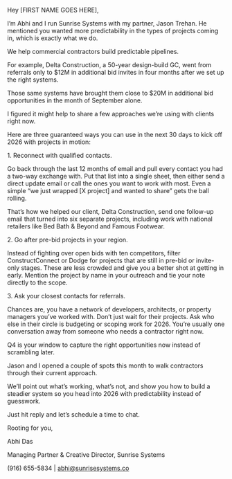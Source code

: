 Hey \[FIRST NAME GOES HERE\],

I’m Abhi and I run Sunrise Systems with my partner, Jason Trehan. He mentioned you wanted more predictability in the types of projects coming in, which is exactly what we do.

We help commercial contractors build predictable pipelines.

For example, Delta Construction, a 50-year design-build GC, went from referrals only to $12M in additional bid invites in four months after we set up the right systems.

Those same systems have brought them close to $20M in additional bid opportunities in the month of September alone.

I figured it might help to share a few approaches we’re using with clients right now.

Here are three guaranteed ways you can use in the next 30 days to kick off 2026 with projects in motion:

1\. Reconnect with qualified contacts.

Go back through the last 12 months of email and pull every contact you had a two-way exchange with. Put that list into a single sheet, then either send a direct update email or call the ones you want to work with most. Even a simple “we just wrapped \[X project\] and wanted to share” gets the ball rolling.

That’s how we helped our client, Delta Construction, send one follow-up email that turned into six separate projects, including work with national retailers like Bed Bath & Beyond and Famous Footwear.

2\. Go after pre-bid projects in your region.

Instead of fighting over open bids with ten competitors, filter ConstructConnect or Dodge for projects that are still in pre-bid or invite-only stages. These are less crowded and give you a better shot at getting in early. Mention the project by name in your outreach and tie your note directly to the scope.

3\. Ask your closest contacts for referrals.

Chances are, you have a network of developers, architects, or property managers you’ve worked with. Don’t just wait for their projects. Ask who else in their circle is budgeting or scoping work for 2026\. You’re usually one conversation away from someone who needs a contractor right now.

Q4 is your window to capture the right opportunities now instead of scrambling later.

Jason and I opened a couple of spots this month to walk contractors through their current approach.

We’ll point out what’s working, what’s not, and show you how to build a steadier system so you head into 2026 with predictability instead of guesswork.

Just hit reply and let’s schedule a time to chat.

Rooting for you,

Abhi Das

Managing Partner & Creative Director, Sunrise Systems

(916) 655-5834 | abhi@sunrisesystems.co  
